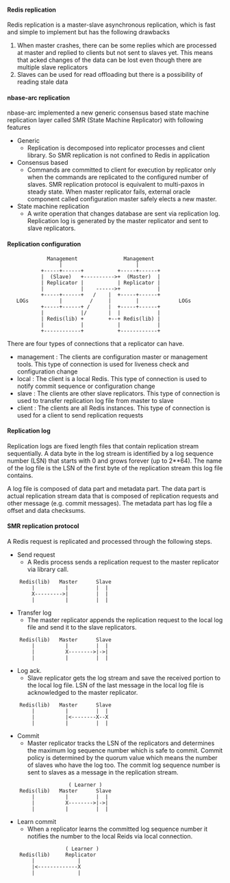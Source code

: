 #### Redis replication
Redis replication is a master-slave asynchronous replication, which is fast and simple to implement but has the following drawbacks
1. When master crashes, there can be some replies which are processed at master and replied to clients but not sent to slaves  yet.  This means that acked changes of the data can be lost even though there are multiple slave replicators
2. Slaves can be used for read offloading but there is a possibility of reading stale data


#### nbase-arc replication
nbase-arc implemented a new generic consensus based state machine replication layer called SMR (State Machine Replicator) with following features
* Generic
  + Replication is decomposed into replicator processes and client library. So SMR replication is not confined to Redis in application
* Consensus based
  + Commands are committed to client for execution by replicator only when the commands are replicated to the configured number of slaves. SMR replication protocol is equivalent to multi-paxos in steady state. When master replicator fails, external oracle component called configuration master safely elects a new master.    
* State machine replication
  + A write operation that changes database are sent via replication log. Replication log is generated by the master replicator and sent to slave replicators.

#### Replication configuration

```
             Management               Management
                 |                        |
           +-----+------+           +-----+------+
           |  (Slave)   +---------->+  (Master)  |
           | Replicator |           | Replicator |
           |            |    ------>+            |
           +-----+------+   /    |  +-----+------+
   LOGs          |         /     |        |             LOGs
           +-----+------+ /      |  +-----+------+
           |            |/       |  |            |
           | Redis(lib) +        +--+ Redis(lib) |
           |            |           |            |
           +------------+           +------------+
```

There are four types of connections that a replicator can have.
 - management : The clients are configuration master or management tools. This type of connection is used for liveness check and configuration change
 - local      : The client is a local Redis. This type of connection is used to notify commit sequence or configuration change
 - slave      : The clients are other slave replicators. This type of connection is used to transfer replication log file from master to slave
 - client     : The clients are all Redis instances. This type of connection is used for a client to send replication requests


#### Replication log

Replication logs are fixed length files that contain replication stream sequentially.
A data byte in the log stream is identified by a log sequence number (LSN) that starts with 0 and grows forever (up to 2**64). 
The name of the log file is the LSN of the first byte of the replication stream this log file contains.

A log file is composed of data part and metadata part. The data part is actual replication stream data that is composed of replication requests and other message (e.g. commit messages). The metadata part has log file a offset and data checksums.



#### SMR replication protocol
A Redis request is replicated and processed through the following steps.

* Send request
  - A Redis process sends a replication request to the master replicator via library call.
```
    Redis(lib)   Master      Slave
        |          |         |  |
        X--------->|         |  |
        |          |         |  |
```

* Transfer log
  - The master replicator appends the replication request to the local log file and send it to the slave replicators.
```
    Redis(lib)   Master      Slave
        |          |         |  |
        |          X-------->|->|
        |          |         |  |
```

* Log ack.
  - Slave replicator gets the log stream and save the received portion to the local log file. LSN of the last message in the local log file is acknowledged to the master replicator.
```
    Redis(lib)   Master      Slave
        |          |         |  |
        |          |<--------X--X
        |          |         |  |
```

* Commit
  - Master replicator tracks the LSN of the replicators and determines the maximum log sequence number which is safe to commit. Commit policy is determined by the quorum value which means the number of slaves who have the log too. The commit log sequence number is sent to slaves as a message in the replication stream.
```
                    ( Learner )
    Redis(lib)   Master      Slave
        |          |         |  |
        |          X-------->|->|
        |          |         |  |
```

* Learn commit
  - When a replicator learns the committed log sequence number it notifies the number to the local Reids via local connection.
```
                   ( Learner )
    Redis(lib)     Replicator
        |              |
        |<-------------X
        |              |
```
